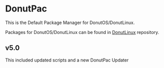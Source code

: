 # DonutPac
This is the Default Package Manager for DonutOS/DonutLinux.

Packages for DonutOS/DonutLinux can be found in [DonutLinux](https://GitHub.com/gauthamnair2005/donutlinux/) repository.

## v5.0
This included updated scripts and a new DonutPac Updater
